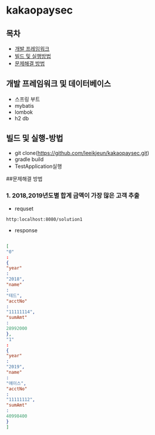 # kakaopaysec


## 목차
 - [개발 프레임워크](#개발-프레임워크-및-데이터베이스)
 - [빌드 및 실행방법](#빌드-및-실행방법)
 - [문제해결 방법](#문제해결-방법)
 
## 개발 프레임워크 및 데이터베이스
 - 스프링 부트
 - mybatis
 - lombok
 - h2 db
 
## 빌드 및 실행-방법
 - git clone(https://github.com/leeikjeun/kakaopaysec.git)
 - gradle build
 - TestApplication실행
     
##문제해결 방법

### 1. 2018,2019년도별 합계 금액이 가장 많은 고객 추출
 - requset
 ```
 http:localhost:8080/solution1
 ```
 
 - response
 ```json

[
"0"
:
{
"year"
:
"2018",
"name"
:
"테드",
"acctNo"
:
"11111114",
"sumAmt"
:
28992000
},
"1"
:
{
"year"
:
"2019",
"name"
:
"에이스",
"acctNo"
:
"11111112",
"sumAmt"
:
40998400
}
]
 ```

